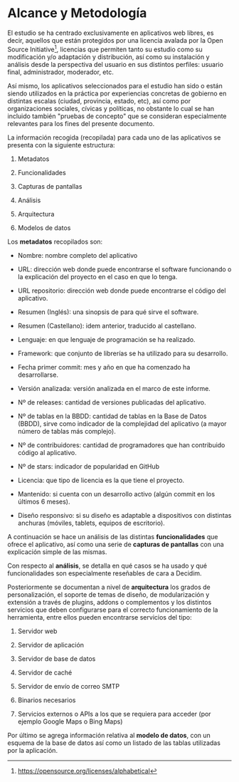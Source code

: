 # Alcance y Metodología

El estudio se ha centrado exclusivamente en aplicativos web libres, es decir, aquellos que están protegidos por una licencia avalada por la Open Source Initiative[^1], licencias que permiten tanto su estudio como su modificación y/o adaptación y distribución, así como su instalación y análisis desde la perspectiva del usuario en sus distintos perfiles: usuario final, administrador, moderador, etc.

Así mismo, los aplicativos seleccionados para el estudio han sido o están siendo utilizados en la práctica por experiencias concretas de gobierno en distintas escalas (ciudad, provincia, estado, etc), así como por organizaciones sociales, cívicas y políticas, no obstante lo cual se han incluido también "pruebas de concepto" que se consideran especialmente relevantes para los fines del presente documento. 

La información recogida (recopilada) para cada uno de las aplicativos se presenta con la siguiente estructura: 

1. Metadatos

2. Funcionalidades 

3. Capturas de pantallas

4. Análisis

5. Arquitectura

6. Modelos de datos

Los **metadatos** recopilados son:

* Nombre: nombre completo del aplicativo

* URL: dirección web donde puede encontrarse el software funcionando o la explicación del proyecto en el caso en que lo tenga. 

* URL repositorio: dirección web donde puede encontrarse el código del aplicativo.

* Resumen (Inglés): una sinopsis de para qué sirve el software. 

* Resumen (Castellano): idem anterior, traducido al castellano. 

* Lenguaje: en que lenguaje de programación se ha realizado. 

* Framework: que conjunto de librerías se ha utilizado para su desarrollo. 

* Fecha primer commit: mes y año en que ha comenzado ha desarrollarse.

* Versión analizada: versión analizada en el marco de este informe. 

* Nº de releases: cantidad de versiones publicadas del aplicativo. 

* Nº de tablas en la BBDD: cantidad de tablas en la Base de Datos (BBDD), sirve como indicador de la complejidad del aplicativo (a mayor número de tablas más complejo). 

* Nº de contribuidores: cantidad de programadores que han contribuido código al aplicativo. 

* Nº de stars: indicador de popularidad en GitHub

* Licencia: que tipo de licencia es la que tiene el proyecto.

* Mantenido: si cuenta con un desarrollo activo (algún commit en los últimos 6 meses). 

* Diseño responsivo: si su diseño es adaptable a dispositivos con distintas anchuras (móviles, tablets, equipos de escritorio).

A continuación se hace un análisis de las distintas **funcionalidades** que ofrece el aplicativo, así como una serie de **capturas de pantallas** con una explicación simple de las mismas. 

Con respecto al **análisis**, se detalla en qué casos se ha usado y qué funcionalidades son especialmente reseñables de cara a Decidim. 

Posteriormente se documentan a nivel de **arquitectura** los grados de personalización, el soporte de temas de diseño, de modularización y extensión a través de plugins, addons o complementos y los distintos servicios que deben configurarse para el correcto funcionamiento de la herramienta, entre ellos pueden encontrarse servicios del tipo:

1. Servidor web

2. Servidor de aplicación

3. Servidor de base de datos

4. Servidor de caché

5. Servidor de envío de correo SMTP

6. Binarios necesarios

7. Servicios externos o APIs a los que se requiera para acceder (por ejemplo Google Maps o Bing Maps)

Por último se agrega información relativa al **modelo de datos**, con un esquema de la base de datos así como un listado de las tablas utilizadas por la aplicación. 

[^1]: https://opensource.org/licenses/alphabetical
